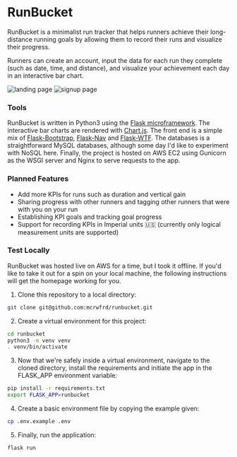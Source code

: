 # RunBucket

RunBucket is a minimalist run tracker that helps runners achieve their long-distance running goals by allowing them to record their runs and visualize their progress.

Runners can create an account, input the data for each run they complete (such as date, time, and distance), and visualize your achievement each day in an interactive bar chart.

![landing page](https://raw.githubusercontent.com/mcrwfrd/runbucket/master/static/images/landing.png "Landing Page")
![signup page](https://raw.githubusercontent.com/mcrwfrd/runbucket/master/static/images/singup.png "Sign Up")

### Tools
RunBucket is written in Python3 using the [Flask microframework](http://flask.pocoo.org/). The interactive bar charts are rendered with [Chart.js](https://www.chartjs.org/). The front end is a simple mix of [Flask-Bootstrap](https://pythonhosted.org/Flask-Bootstrap/), [Flask-Nav](https://pythonhosted.org/flask-nav/getting-started.html) and [Flask-WTF](https://flask-wtf.readthedocs.io/en/stable/). The databases is a straightforward MySQL databases, although some day I'd like to experiment with NoSQL here. Finally, the project is hosted on AWS EC2 using Gunicorn as the WSGI server and Nginx to serve requests to the app.

### Planned Features
- Add more KPIs for runs such as duration and vertical gain
- Sharing progress with other runners and tagging other runners that were with you on your run
- Establishing KPI goals and tracking goal progress
- Support for recording KPIs in Imperial units :us: (currently only logical measurement units are supported)

### Test Locally

RunBucket was hosted live on AWS for a time, but I took it offline. If you'd like to take it out for a spin on your local machine, the following instructions will get the homepage working for you.
1. Clone this repository to a local directory:
```bash
git clone git@github.com:mcrwfrd/runbucket.git
```
2. Create a virtual environment for this project:
```bash
cd runbucket
python3 -m venv venv
. venv/bin/activate
```
3. Now that we're safely inside a virtual environment, navigate to the cloned directory, install the requirements and initiate the app in the FLASK_APP environment variable:
```bash
pip install -r requirements.txt
export FLASK_APP=runbucket
```
4. Create a basic environment file by copying the example given:
```bash
cp .env.example .env
```
5. Finally, run the application:
```bash
flask run
```
